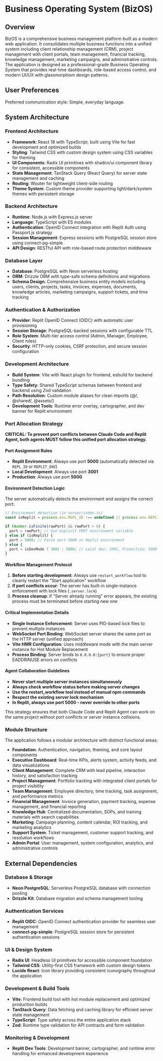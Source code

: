 # Business Operating System (BizOS)

## Overview

BizOS is a comprehensive business management platform built as a modern web application. It consolidates multiple business functions into a unified system including client relationship management (CRM), project management with client portals, team management, financial tracking, knowledge management, marketing campaigns, and administrative controls. The application is designed as a professional-grade Business Operating System that provides real-time dashboards, role-based access control, and modern UI/UX with glassmorphism design patterns.

## User Preferences

Preferred communication style: Simple, everyday language.

## System Architecture

### Frontend Architecture
- **Framework**: React 18 with TypeScript, built using Vite for fast development and optimized builds
- **Styling**: Tailwind CSS with custom design system using CSS variables for theming
- **UI Components**: Radix UI primitives with shadcn/ui component library for consistent, accessible components
- **State Management**: TanStack Query (React Query) for server state management and caching
- **Routing**: Wouter for lightweight client-side routing
- **Theme System**: Custom theme provider supporting light/dark/system themes with persistent storage

### Backend Architecture
- **Runtime**: Node.js with Express.js server
- **Language**: TypeScript with ES modules
- **Authentication**: OpenID Connect integration with Replit Auth using Passport.js strategy
- **Session Management**: Express sessions with PostgreSQL session store using connect-pg-simple
- **API Design**: RESTful API with role-based route protection middleware

### Database Layer
- **Database**: PostgreSQL with Neon serverless hosting
- **ORM**: Drizzle ORM with type-safe schema definitions and migrations
- **Schema Design**: Comprehensive business entity models including users, clients, projects, tasks, invoices, expenses, documents, knowledge articles, marketing campaigns, support tickets, and time tracking

### Authentication & Authorization
- **Provider**: Replit OpenID Connect (OIDC) with automatic user provisioning
- **Session Storage**: PostgreSQL-backed sessions with configurable TTL
- **Role System**: Multi-tier access control (Admin, Manager, Employee, Client roles)
- **Security**: HTTP-only cookies, CSRF protection, and secure session configuration

### Development Architecture
- **Build System**: Vite with React plugin for frontend, esbuild for backend bundling
- **Type Safety**: Shared TypeScript schemas between frontend and backend using Zod validation
- **Path Resolution**: Custom module aliases for clean imports (@/, @shared/, @assets/)
- **Development Tools**: Runtime error overlay, cartographer, and dev banner for Replit environment

### Port Allocation Strategy

**CRITICAL: To prevent port conflicts between Claude Code and Replit Agent, both agents MUST follow this unified port allocation strategy.**

#### Port Assignment Rules
- **Replit Environment**: Always use port **5000** (automatically detected via `REPL_ID` or `REPLIT_ENV`)
- **Local Development**: Always use port **3001**
- **Production**: Always use port **5000**

#### Environment Detection Logic
The server automatically detects the environment and assigns the correct port:
```typescript
// Environment detection (in server/index.ts)
const isReplit = process.env.REPL_ID !== undefined || process.env.REPLIT_ENV === 'true';

if (Number.isFinite(rawPort) && rawPort > 0) {
  port = rawPort; // Use explicit PORT environment variable
} else if (isReplit) {
  port = 5000; // Force port 5000 in Replit environment
} else {
  port = isDevMode ? 3001 : 5000; // Local dev: 3001, Production: 5000
}
```

#### Workflow Management Protocol
1. **Before starting development**: Always use `restart_workflow` tool to cleanly restart the "Start application" workflow
2. **If port conflicts occur**: The server has built-in single-instance enforcement with lock files (`.server.lock`)
3. **Process cleanup**: If "Server already running" error appears, the existing process must be terminated before starting new one

#### Critical Implementation Details
- **Single Instance Enforcement**: Server uses PID-based lock files to prevent multiple instances
- **WebSocket Port Binding**: WebSocket server shares the same port as the HTTP server (unified approach)
- **Vite HMR Configuration**: Uses middleware mode with the main server instance for Hot Module Replacement
- **Process Binding**: Server binds to `0.0.0.0:{port}` to ensure proper EADDRINUSE errors on conflicts

#### Agent Collaboration Guidelines
- **Never start multiple server instances simultaneously**
- **Always check workflow status before making server changes** 
- **Use the restart_workflow tool instead of manual npm commands**
- **Respect the existing server lock mechanism**
- **In Replit, always use port 5000 - never override to other ports**

This strategy ensures that both Claude Code and Replit Agent can work on the same project without port conflicts or server instance collisions.

### Module Structure
The application follows a modular architecture with distinct functional areas:
- **Foundation**: Authentication, navigation, theming, and core layout components
- **Executive Dashboard**: Real-time KPIs, alerts system, activity feeds, and data visualizations
- **Client Management**: Complete CRM with lead pipeline, interaction history, and satisfaction tracking
- **Project Management**: Portfolio tracking with integrated client portals for project visibility
- **Team Management**: Employee directory, time tracking, task assignment, and performance metrics
- **Financial Management**: Invoice generation, payment tracking, expense management, and financial reporting
- **Knowledge Hub**: Centralized documentation, SOPs, and training materials with search capabilities
- **Marketing**: Campaign planning, content calendar, ROI tracking, and marketing analytics
- **Support System**: Ticket management, customer support tracking, and resolution workflows
- **Admin Portal**: User management, system configuration, analytics, and administrative controls

## External Dependencies

### Database & Storage
- **Neon PostgreSQL**: Serverless PostgreSQL database with connection pooling
- **Drizzle Kit**: Database migration and schema management tooling

### Authentication Services
- **Replit OIDC**: OpenID Connect authentication provider for seamless user management
- **connect-pg-simple**: PostgreSQL session store for persistent authentication sessions

### UI & Design System
- **Radix UI**: Headless UI primitives for accessible component foundation
- **Tailwind CSS**: Utility-first CSS framework with custom design tokens
- **Lucide React**: Icon library providing consistent iconography throughout the application

### Development & Build Tools
- **Vite**: Frontend build tool with hot module replacement and optimized production builds
- **TanStack Query**: Data fetching and caching library for efficient server state management
- **TypeScript**: Type safety across the entire application stack
- **Zod**: Runtime type validation for API contracts and form validation

### Monitoring & Development
- **Replit Dev Tools**: Development banner, cartographer, and runtime error handling for enhanced development experience